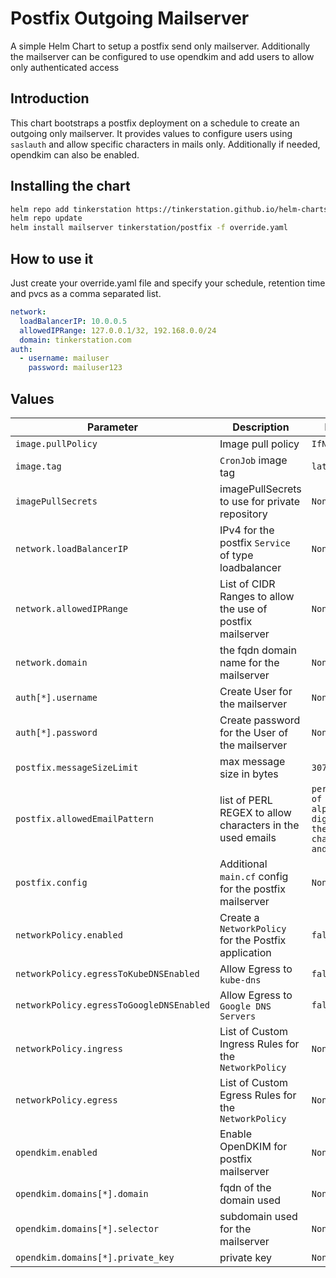 # Postfix  Outgoing Mailserver
A simple Helm Chart to setup a postfix send only mailserver. Additionally
the mailserver can be configured to use opendkim and add users to allow
only authenticated access

## Introduction
This chart bootstraps a postfix deployment on a schedule to create an outgoing only mailserver. It provides values to configure users using `saslauth` and allow specific characters in mails only. Additionally
if needed, opendkim can also be enabled.

## Installing the chart
```bash
helm repo add tinkerstation https://tinkerstation.github.io/helm-charts
helm repo update
helm install mailserver tinkerstation/postfix -f override.yaml
```

## How to use it

Just create your override.yaml file and specify your schedule, retention time and pvcs as a comma separated list.

```yaml
network:
  loadBalancerIP: 10.0.0.5
  allowedIPRange: 127.0.0.1/32, 192.168.0.0/24
  domain: tinkerstation.com
auth:
  - username: mailuser
    password: mailuser123
```

## Values

| Parameter | Description | Default |
| --------- | ----------- | ------- |
| `image.pullPolicy`            | Image pull policy                                     | `IfNotPresent`    |
| `image.tag`                   | `CronJob` image tag                                   | `latest`          |
| `imagePullSecrets`            | imagePullSecrets to use for private repository        | `None`            |
| `network.loadBalancerIP`        | IPv4 for the postfix `Service` of type loadbalancer   | `None`       |
| `network.allowedIPRange`    | List of CIDR Ranges to allow the use of postfix mailserver | `None`            |
| `network.domain` | the fqdn domain name for the mailserver               | `None`               |
| `auth[*].username`   | Create User for the mailserver                     | `None`           |
| `auth[*].password`            | Create password for the User of the mailserver                             | `None` |
| `postfix.messageSizeLimit`       | max message size in bytes               | `30720000`           |
| `postfix.allowedEmailPattern`  |  list of PERL REGEX to allow characters in the used emails     | `permits use of alphabets, digits and the special characters - and _`            |
| `postfix.config`         | Additional `main.cf` config for the postfix mailserver      | `None`         |
| `networkPolicy.enabled`                 | Create a `NetworkPolicy` for the Postfix application                 | `false`            |
| `networkPolicy.egressToKubeDNSEnabled`            | Allow Egress to `kube-dns`                           | `false`            |
| `networkPolicy.egressToGoogleDNSEnabled`               |Allow Egress to `Google DNS Servers`              | `false`         |
| `networkPolicy.ingress`        | List of Custom Ingress Rules for the `NetworkPolicy`       | `None`         |
| `networkPolicy.egress`                  | List of Custom Egress Rules for the `NetworkPolicy`       | `None`       |
| `opendkim.enabled`          | Enable OpenDKIM for postfix mailserver                                  | `None`            |
| `opendkim.domains[*].domain`             | fqdn of the domain used                                     | `None`            |
| `opendkim.domains[*].selector`                | subdomain used for the mailserver                        | `None`            |
| `opendkim.domains[*].private_key`                 | private key                       | `None`            |